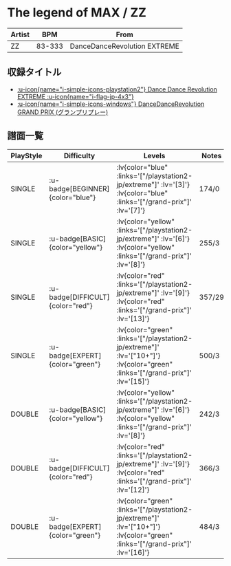 # The legend of MAX / ZZ

|Artist|BPM|From|
|------|---|----|
|ZZ|83-333|DanceDanceRevolution EXTREME|

## 収録タイトル

- [ :u-icon{name="i-simple-icons-playstation2"} Dance Dance Revolution EXTREME :u-icon{name="i-flag-jp-4x3"} ](/playstation2-jp/extreme)
- [ :u-icon{name="i-simple-icons-windows"} DanceDanceRevolution GRAND PRIX (グランプリプレー)](/grand-prix)

## 譜面一覧

|PlayStyle|Difficulty|Levels|Notes|Movie|
|---------|----------|------|-----|-----|
|SINGLE| :u-badge[BEGINNER]{color="blue"} | :lv{color="blue" :links='["/playstation2-jp/extreme"]' :lv='[3]'}  :lv{color="blue" :links='["/grand-prix"]' :lv='[7]'} |174/0||
|SINGLE| :u-badge[BASIC]{color="yellow"} | :lv{color="yellow" :links='["/playstation2-jp/extreme"]' :lv='[6]'}  :lv{color="yellow" :links='["/grand-prix"]' :lv='[8]'} |255/3||
|SINGLE| :u-badge[DIFFICULT]{color="red"} | :lv{color="red" :links='["/playstation2-jp/extreme"]' :lv='[9]'}  :lv{color="red" :links='["/grand-prix"]' :lv='[13]'} |357/29||
|SINGLE| :u-badge[EXPERT]{color="green"} | :lv{color="green" :links='["/playstation2-jp/extreme"]' :lv='["10+"]'}  :lv{color="green" :links='["/grand-prix"]' :lv='[15]'} |500/3||
|DOUBLE| :u-badge[BASIC]{color="yellow"} | :lv{color="yellow" :links='["/playstation2-jp/extreme"]' :lv='[6]'}  :lv{color="yellow" :links='["/grand-prix"]' :lv='[8]'} |242/3||
|DOUBLE| :u-badge[DIFFICULT]{color="red"} | :lv{color="red" :links='["/playstation2-jp/extreme"]' :lv='[9]'}  :lv{color="red" :links='["/grand-prix"]' :lv='[12]'} |366/3||
|DOUBLE| :u-badge[EXPERT]{color="green"} | :lv{color="green" :links='["/playstation2-jp/extreme"]' :lv='["10+"]'}  :lv{color="green" :links='["/grand-prix"]' :lv='[16]'} |484/3||
